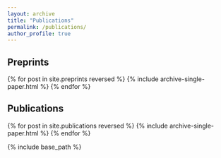 ```yaml
---
layout: archive
title: "Publications"
permalink: /publications/
author_profile: true
---
```



<!-- The list below is updated infrequently; you can find all my publications on [Google Scholar](https://scholar.google.com/citations?user=qdnDZkYAAAAJ). -->

## Preprints
{% for post in site.preprints reversed %}
  {% include archive-single-paper.html %}
{% endfor %}

## Publications
{% for post in site.publications reversed %}
  {% include archive-single-paper.html %}
{% endfor %}

{% include base_path %}

<!-- {% for post in site.publications reversed %}
  {% include archive-single-paper.html %}
{% endfor %} -->
